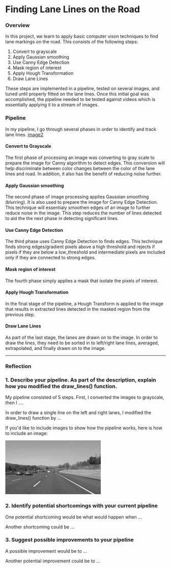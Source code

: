 # **Finding Lane Lines on the Road** 
[//]: # (Image References)

[image1]: ./examples/grayscale.jpg "Grayscale"
[image2]: ./test_images_output/figure_1.png "Grayscale"
### Overview

In this project, we learn to apply basic computer vison techniques to find lane markings on the road. This consists of the following steps:

1. Convert to grayscale
2. Apply Gaussian smoothing
3. Use Canny Edge Detection
4. Mask region of interest
5. Apply Hough Transformation
6. Draw Lane Lines

These steps are implemented in a pipeline, tested on several images, and tuned until properly fitted on the lane lines. Once this initial goal was accomplished, the pipeline needed to be tested against videos which is essentially applying it to a stream of images. 

### Pipeline
In my pipeline, I go through several phases in order to identify and track lane lines.
[image2]
#### Convert to Grayscale
The first phase of processing an image was converting to gray scale to prepare the image for Canny algorithm to detect edges. This conversion will help discriminate between color changes between the color of the lane lines and road. In addition, it also has the benefit of reducing noise further.
#### Apply Gaussian smoothing
The second phase of image processing applies Gaussian smoothing (blurring). It is also used to prepare the image for Canny Edge Detection. This technique will essentialy smoothen edges of an image to further reduce noise in the image. This step reduces the number of lines detected to aid the the next phase in detecting significant lines.
#### Use Canny Edge Detection
The third phase uses Canny Edge Detection to finds edges. This technique finds strong edges/gradient pixels above a high threshold and rejects if pixels if they are below a low_threshold and intermediate pixels are included only if they are connected to strong edges.
#### Mask region of interest
The fourth phase simply applies a mask that isolate the pixels of interest.
#### Apply Hough Transformation
In the final stage of the pipeline, a Hough Transform is applied to the image that results in extracted lines detected in the masked region from the previous step.
#### Draw Lane Lines
As part of the last stage, the lanes are drawn on to the image. In order to draw the lines, they need to be sorted in to left/right lane lines, averaged, extrapolated, and finally drawn on to the image.



---

### Reflection

### 1. Describe your pipeline. As part of the description, explain how you modified the draw_lines() function.

My pipeline consisted of 5 steps. First, I converted the images to grayscale, then I .... 

In order to draw a single line on the left and right lanes, I modified the draw_lines() function by ...

If you'd like to include images to show how the pipeline works, here is how to include an image: 

![alt text][image1]


### 2. Identify potential shortcomings with your current pipeline


One potential shortcoming would be what would happen when ... 

Another shortcoming could be ...


### 3. Suggest possible improvements to your pipeline

A possible improvement would be to ...

Another potential improvement could be to ...
